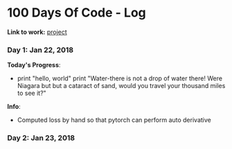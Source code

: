 # 100 Days Of Code - Log

**Link to work:**
[project](https://github.com/vturrisi/pytorch-journey)

### Day 1: Jan 22, 2018

**Today's Progress**:
- print "hello, world"
  print "Water-there is not a drop of water there! Were Niagara but but a cataract of sand, would you travel your thousand miles to see it?"

**Info**:
- Computed loss by hand so that pytorch can perform auto derivative


### Day 2: Jan 23, 2018
